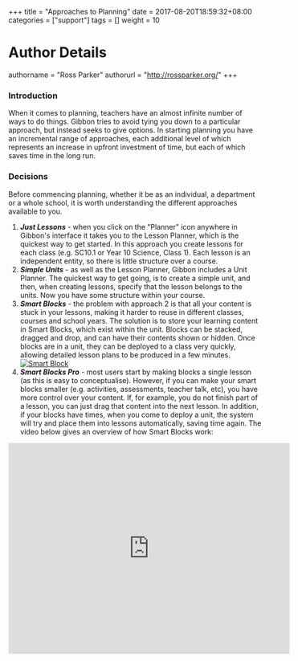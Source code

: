 +++
title = "Approaches to Planning"
date = 2017-08-20T18:59:32+08:00
categories = ["support"]
tags = []
weight = 10
# Author Details
authorname = "Ross Parker"
authorurl = "http://rossparker.org/"
+++

### Introduction

When it comes to planning, teachers have an almost infinite number of ways to do things. Gibbon tries to avoid tying you down to a particular approach, but instead seeks to give options. In starting planning you have an incremental range of approaches, each additional level of which represents an increase in upfront investment of time, but each of which saves time in the long run.

### Decisions

Before commencing planning, whether it be as an individual, a department or a whole school, it is worth understanding the different approaches available to you.

1.  ___Just Lessons___ - when you click on the "Planner" icon anywhere in Gibbon's interface it takes you to the Lesson Planner, which is the quickest way to get started. In this approach you create lessons for each class (e.g. SC10.1 or Year 10 Science, Class 1). Each lesson is an independent entity, so there is little structure over a course.
2.  ___Simple Units___ - as well as the Lesson Planner, Gibbon includes a Unit Planner. The quickest way to get going, is to create a simple unit, and then, when creating lessons, specify that the lesson belongs to the units. Now you have some structure within your course.
3.  ___Smart Blocks___ - the problem with approach 2 is that all your content is stuck in your lessons, making it harder to reuse in different classes, courses and school years. The solution is to store your learning content in Smart Blocks, which exist within the unit. Blocks can be stacked, dragged and drop, and can have their contents shown or hidden. Once blocks are in a unit, they can be deployed to a class very quickly, allowing detailed lesson plans to be produced in a few minutes.
[![Smart Block](https://gibbonedu.org/wp-content/uploads/2015/08/Smart-Block-892x1024.png)](https://gibbonedu.org/wp-content/uploads/2015/08/Smart-Block.png)
4.  ___Smart Blocks Pro___ - most users start by making blocks a single lesson (as this is easy to conceptualise). However, if you can make your smart blocks smaller (e.g. activities, assessments, teacher talk, etc), you have more control over your content. If, for example, you do not finish part of a lesson, you can just drag that content into the next lesson. In addition, if your blocks have times, when you come to deploy a unit, the system will try and place them into lessons automatically, saving time again. The video below gives an overview of how Smart Blocks work:

<iframe src="https://www.youtube.com/embed/KrV4D1cKStw?rel=0" allowfullscreen="allowfullscreen" width="560" height="420" frameborder="0"></iframe>
